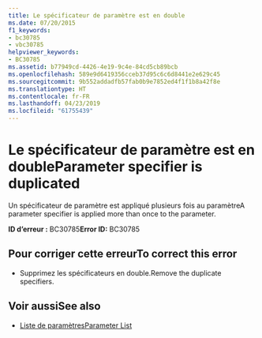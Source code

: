 ```yaml
---
title: Le spécificateur de paramètre est en double
ms.date: 07/20/2015
f1_keywords:
- bc30785
- vbc30785
helpviewer_keywords:
- BC30785
ms.assetid: b77949cd-4426-4e19-9c4e-84cd5cb89bcb
ms.openlocfilehash: 589e9d6419356cceb37d95c6c6d8441e2e629c45
ms.sourcegitcommit: 9b552addadfb57fab0b9e7852ed4f1f1b8a42f8e
ms.translationtype: HT
ms.contentlocale: fr-FR
ms.lasthandoff: 04/23/2019
ms.locfileid: "61755439"
---
```

# <a name="parameter-specifier-is-duplicated"></a><span data-ttu-id="4ddbe-102">Le spécificateur de paramètre est en double</span><span class="sxs-lookup"><span data-stu-id="4ddbe-102">Parameter specifier is duplicated</span></span>
<span data-ttu-id="4ddbe-103">Un spécificateur de paramètre est appliqué plusieurs fois au paramètre</span><span class="sxs-lookup"><span data-stu-id="4ddbe-103">A parameter specifier is applied more than once to the parameter.</span></span>  
  
 <span data-ttu-id="4ddbe-104">**ID d’erreur :** BC30785</span><span class="sxs-lookup"><span data-stu-id="4ddbe-104">**Error ID:** BC30785</span></span>  
  
## <a name="to-correct-this-error"></a><span data-ttu-id="4ddbe-105">Pour corriger cette erreur</span><span class="sxs-lookup"><span data-stu-id="4ddbe-105">To correct this error</span></span>  
  
- <span data-ttu-id="4ddbe-106">Supprimez les spécificateurs en double.</span><span class="sxs-lookup"><span data-stu-id="4ddbe-106">Remove the duplicate specifiers.</span></span>  
  
## <a name="see-also"></a><span data-ttu-id="4ddbe-107">Voir aussi</span><span class="sxs-lookup"><span data-stu-id="4ddbe-107">See also</span></span>

- [<span data-ttu-id="4ddbe-108">Liste de paramètres</span><span class="sxs-lookup"><span data-stu-id="4ddbe-108">Parameter List</span></span>](../../visual-basic/language-reference/statements/parameter-list.md)
